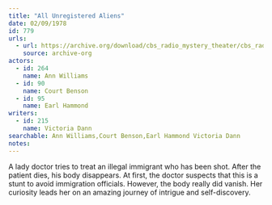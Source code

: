 ```yaml
---
title: "All Unregistered Aliens"
date: 02/09/1978
id: 779
urls: 
  - url: https://archive.org/download/cbs_radio_mystery_theater/cbs_radio_mystery_theater-0751-0800.zip/cbs_radio_mystery_theater-0751-0800%2Fcbsrmt_0779_all_unregistered_aliens.mp3
    source: archive-org
actors:  
  - id: 264
    name: Ann Williams  
  - id: 90
    name: Court Benson  
  - id: 95
    name: Earl Hammond
writers:  
  - id: 215
    name: Victoria Dann
searchable: Ann Williams,Court Benson,Earl Hammond Victoria Dann
notes:  
---
```

A lady doctor tries to treat an illegal immigrant who has been shot. After the patient dies, his body disappears. At first, the doctor suspects that this is a stunt to avoid immigration officials. However, the body really did vanish. Her curiosity leads her on an amazing journey of intrigue and self-discovery.